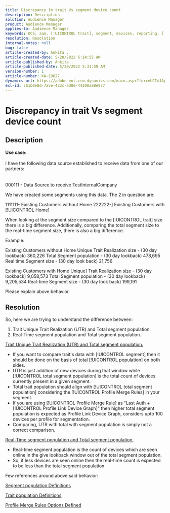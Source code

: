 ```yaml
---
title: Discrepancy in trait Vs segment device count
description: Description
solution: Audience Manager
product: Audience Manager
applies-to: Audience Manager
keywords: KCS, aam, [!UICONTROL trait], segment, devices, reporting, [!UICONTROL unique trait] realizations, total segment population, real-time segment population, total trait population
resolution: Resolution
internal-notes: null
bug: false
article-created-by: Ankita .
article-created-date: 5/20/2022 5:14:55 AM
article-published-by: Ankita .
article-published-date: 5/20/2022 5:31:59 AM
version-number: 1
article-number: KA-19627
dynamics-url: https://adobe-ent.crm.dynamics.com/main.aspx?forceUCI=1&pagetype=entityrecord&etn=knowledgearticle&id=3e2305c7-fbd7-ec11-a7b5-000d3a3ade0f
exl-id: 761b0e8d-7a5e-422c-ad0e-44200aa8e977
---
```

# Discrepancy in trait Vs segment device count

## Description

<b>Use case:</b><br><br>I have the following data source established to receive data from one of our partners:<br><br><br>
000111 - Data Source to receive TestInternalCompany

We have created some segments using this data. The 2 in question are:

1111111- Existing Customers without Home
222222-&rbrack; Existing Customers with [!UICONTROL Home]

When looking at the segment size compared to the [!UICONTROL trait] size there is a big difference. Additionally, comparing the total segment size to the real-time segment size, there is also a big difference.

Example:

Existing Customers without Home
Unique Trait Realization size - (30 day lookback) 360,226
Total Segment population - (30 day lookback) 478,695
Real time Segment size - (30 day look back) 21,756

Existing Customers with Home
Unique&rbrack; Trait Realization size - (30 day lookback) 9,058,573
Total Segment population - (30 day lookback) 9,205,534
Real-time Segment size - (30 day look back) 199,191



Please explain above behavior.


## Resolution


So, here we are trying to understand the difference between:
1. Trait Unique Trait Realization (UTR) and Total segment population.
2. Real-Time segment population and Total segment population.



<u>Trait Unique Trait Realization (UTR) and Total segment population.</u>

- If you want to compare trait's data with [!UICONTROL segment] then it should be done on the basis of total [!UICONTROL population] on both sides.
- UTR is just addition of new devices during that window while [!UICONTROL total segment population] is the total count of devices currently present in a given segment.
- Total trait population should align with [!UICONTROL total segment population] considering the [!UICONTROL Profile Merge Rules] in your segment.
- If you are using [!UICONTROL Profile Merge Rule] as "Last Auth + [!UICONTROL Profile Link Device Graph]" then higher total segment population is expected as Profile Link Device Graph, considers upto 100 devices per profile for segmentation.
- Comparing, UTR with total with segment population is simply not a correct comparison.




<u>Real-Time segment population and Total segment population.</u>

- Real-time segment population is the count of devices which are seen online in the give lookback window out of the total segment population.
- So, if less devices are seen online then the real-time count is expected to be less than the total segment population.




Few references around above said behavior:

[Segment population Definitions](https://experienceleague.adobe.com/docs/audience-manager/user-guide/features/segments/segment-builder-data.html?lang=en)

[Trait population Definitions](https://experienceleague.adobe.com/docs/audience-manager/user-guide/features/traits/trait-details-page.html?lang=en)

[Profile Merge Rules Options Defined](https://experienceleague.adobe.com/docs/audience-manager/user-guide/features/profile-merge-rules/merge-rule-definitions.html?lang=en)
